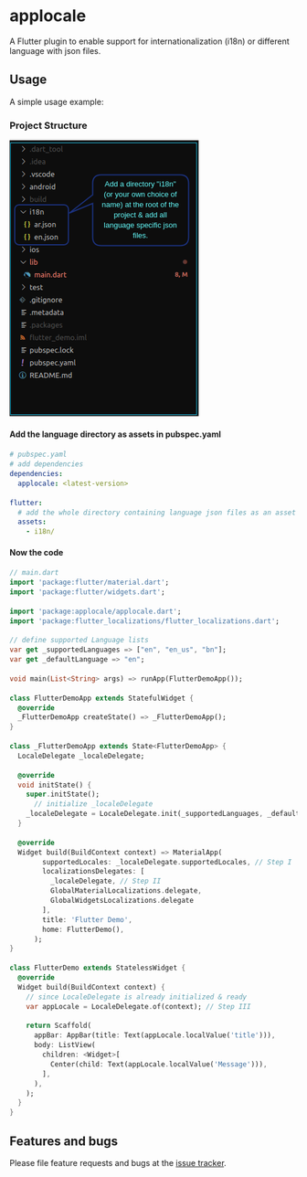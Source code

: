 # applocale
A Flutter plugin to enable support for internationalization (i18n) or different language with json files.

## Usage

A simple usage example:

### Project Structure

![project_structure](doc/img/project_structure.png)

#### Add the language directory as assets in pubspec.yaml
```yaml
# pubspec.yaml
# add dependencies
dependencies:
  applocale: <latest-version>

flutter:
  # add the whole directory containing language json files as an asset
  assets:
    - i18n/

```

#### Now the code
```dart
// main.dart
import 'package:flutter/material.dart';
import 'package:flutter/widgets.dart';

import 'package:applocale/applocale.dart';
import 'package:flutter_localizations/flutter_localizations.dart';

// define supported Language lists
var get _supportedLanguages => ["en", "en_us", "bn"];
var get _defaultLanguage => "en";

void main(List<String> args) => runApp(FlutterDemoApp());

class FlutterDemoApp extends StatefulWidget {
  @override
  _FlutterDemoApp createState() => _FlutterDemoApp();
}

class _FlutterDemoApp extends State<FlutterDemoApp> {
  LocaleDelegate _localeDelegate;
  
  @override
  void initState() {
    super.initState();
      // initialize _localeDelegate
    _localeDelegate = LocaleDelegate.init(_supportedLanguages, _defaultLanguage);
  }

  @override
  Widget build(BuildContext context) => MaterialApp(
        supportedLocales: _localeDelegate.supportedLocales, // Step I
        localizationsDelegates: [
          _localeDelegate, // Step II
          GlobalMaterialLocalizations.delegate,
          GlobalWidgetsLocalizations.delegate
        ],
        title: 'Flutter Demo',
        home: FlutterDemo(),
      );
}

class FlutterDemo extends StatelessWidget {
  @override
  Widget build(BuildContext context) {
    // since LocaleDelegate is already initialized & ready
    var appLocale = LocaleDelegate.of(context); // Step III

    return Scaffold(
      appBar: AppBar(title: Text(appLocale.localValue('title'))),
      body: ListView(
        children: <Widget>[
          Center(child: Text(appLocale.localValue('Message'))),
        ],
      ),
    );
  }
}

```

## Features and bugs

Please file feature requests and bugs at the [issue tracker][tracker].

[tracker]: https://github.com/Terran-Source/applocale/issues
